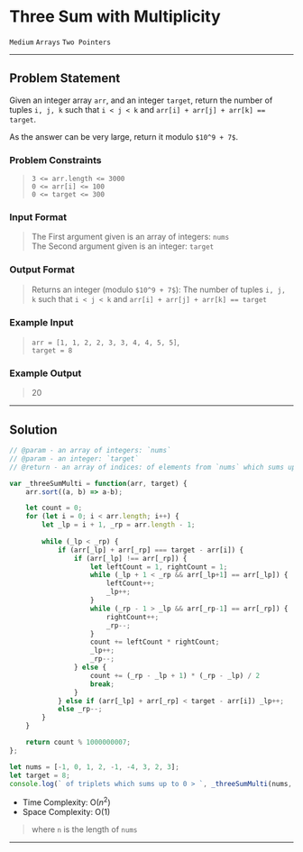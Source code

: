 # Three Sum with Multiplicity

`Medium`
`Arrays`
`Two Pointers`

----------

## Problem Statement

Given an integer array `arr`, and an integer `target`, return the number of tuples `i, j, k` such that `i < j < k` and `arr[i] + arr[j] + arr[k] == target`.

As the answer can be very large, return it modulo `$10^9 + 7$`.

### Problem Constraints

> `3 <= arr.length <= 3000`  
`0 <= arr[i] <= 100`  
`0 <= target <= 300`

### Input Format

> The First argument given is an array of integers: `nums`  
The Second argument given is an integer: `target`

### Output Format

> Returns an integer (modulo `$10^9 + 7$`): The number of tuples `i, j, k` such that `i < j < k` and `arr[i] + arr[j] + arr[k] == target`

### Example Input

> `arr = [1, 1, 2, 2, 3, 3, 4, 4, 5, 5]`,  
`target = 8`

### Example Output

> 20

----------

## Solution

```javascript
// @param - an array of integers: `nums`  
// @param - an integer: `target`
// @return - an array of indices: of elements from `nums` which sums up to the `target`

var _threeSumMulti = function(arr, target) {
    arr.sort((a, b) => a-b); 

    let count = 0;
    for (let i = 0; i < arr.length; i++) {
        let _lp = i + 1, _rp = arr.length - 1;
        
        while (_lp < _rp) {
            if (arr[_lp] + arr[_rp] === target - arr[i]) {
                if (arr[_lp] !== arr[_rp]) {
                    let leftCount = 1, rightCount = 1;
                    while (_lp + 1 < _rp && arr[_lp+1] == arr[_lp]) {
                        leftCount++;
                        _lp++;
                    }
                    while (_rp - 1 > _lp && arr[_rp-1] == arr[_rp]) {
                        rightCount++;
                        _rp--;
                    }
                    count += leftCount * rightCount;
                    _lp++;
                    _rp--;
                } else {
                    count += (_rp - _lp + 1) * (_rp - _lp) / 2
                    break;
                }
            } else if (arr[_lp] + arr[_rp] < target - arr[i]) _lp++;
            else _rp--;
        }
    }

    return count % 1000000007;
};

let nums = [-1, 0, 1, 2, -1, -4, 3, 2, 3];
let target = 8;
console.log(` of triplets which sums up to 0 > `, _threeSumMulti(nums, target));
```

- Time Complexity: O($n^2$)
- Space Complexity: O($1$)

> where `n` is the length of `nums`

----------

